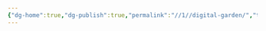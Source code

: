 ```yaml
---
{"dg-home":true,"dg-publish":true,"permalink":"//1//digital-garden/","tags":"gardenEntry","dgHomeLink":true,"dgPassFrontmatter":true}
---
```

